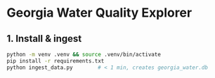 # Georgia Water Quality Explorer

## 1. Install & ingest

```bash
python -m venv .venv && source .venv/bin/activate
pip install -r requirements.txt
python ingest_data.py        # < 1 min, creates georgia_water.db